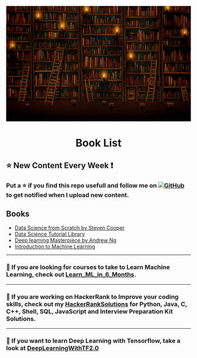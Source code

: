 <img src="./images/books.jpg">

<h1 id="HackerRankSolutions" align="center" >Book List</h1>

<h2>⭐️ New Content Every Week ❗</h2>

<h3>Put a ⭐️ if you find this repo usefull and follow me on
<a href="https://github.com/mukeshmithrakumar/"><img src="https://img.shields.io/badge/GitHub-Black.svg?" alt="GitHub"></a>
to get notified when I upload new content.

<h2>Books</h2>

- [Data Science from Scratch by Steven Cooper](https://github.com/mukeshmithrakumar/Book_List/blob/master/Data%20Science%20from%20Scratch.pdf)
- [Data Science Tutorial Library](https://github.com/mukeshmithrakumar/Book_List/blob/master/Data%20Science%20Tutorial%20Library.pdf)
- [Deep learning Masterpiece by Andrew Ng](https://github.com/mukeshmithrakumar/Book_List/blob/master/Deep%20learning%20Masterpiece%20by%20Andrew%20Ng.pdf)
- [Introduction to Machine Learning](https://github.com/mukeshmithrakumar/Book_List/blob/master/Introduction%20to%20Machine%20Learning.pdf)

***
 <h3>💫 If you are looking for courses to take to Learn Machine Learning, check out <a href="https://github.com/mukeshmithrakumar/Learn_ML_in_6_Months">Learn_ML_in_6_Months</a>.</h3>

***

<h3>💫 If you are working on HackerRank to Improve your coding skills, check out my <a href="https://github.com/mukeshmithrakumar/HackerRankSolutions">HackerRankSolutions</a> for Python, Java, C, C++, Shell, SQL, JavaScript and Interview Preparation Kit Solutions.</h3>

***
<h3>💫 If you want to learn Deep Learning with Tensorflow, take a look at <a href="https://github.com/adhiraiyan/DeepLearningWithTF2.0">DeepLearningWithTF2.0</a></h3>
</h3>
